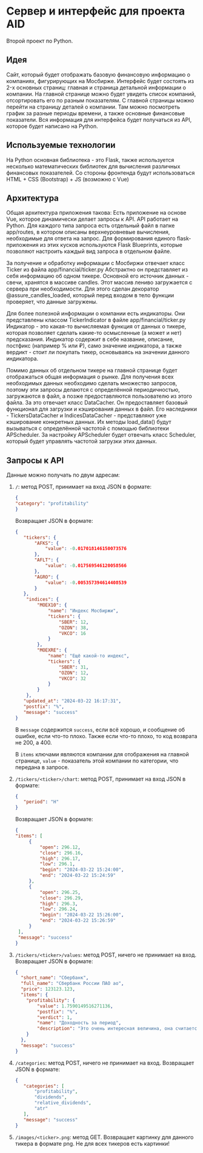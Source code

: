 # Сервер и интерфейс для проекта AID

Второй проект по Python.

## Идея

Сайт, который будет отображать базовую финансовую информацию о компаниях, фигурирующих на Мосбирже.
Интерфейс будет состоять из 2-x основных страниц: главная и страница детальной информации о компании.
На главной странице можно будет увидеть список компаний, отсортировать его по разным показателям.
С главной страницы можно перейти на страницу деталей о компании.
Там можно посмотреть график за разные периоды времени, а также основные финансовые показатели.
Вся информация для интерфейса будет получаться из API, которое будет написано на Python.

## Используемые технологии

На Python основная библиотека - это Flask, также используется несколько математических библиотек
для вычисления различных финансовых показателей.
Со стороны фронтенда будут использоваться HTML + CSS (Bootstrap) + JS (возможно с Vue)

## Архитектура

Общая архитектура приложения такова:
Есть приложение на основе Vue, которое динамически делает запросы к API.
API работает на Python.
Для каждого типа запроса есть отдельный файл в папке app/routes, в котором описаны верхнеуровневые вычисления,
необходимые для ответа на запрос.
Для формирования единого flask-приложения из этих кусков используются Flask Blueprints, которые
позволяют настроить каждый вид запроса в отдельном файле.

За получение и обработку информации с Мосбиржи отвечает класс Ticker из файла app/financial/ticker.py
Абстрактно он представляет из себя информацию об одном тикере.
Основной его источник данных - свечи, хранятся в массиве candles.
Этот массив лениво загружается с сервера при необходимости.
Для этого сделан декоратор @assure_candles_loaded, который перед входом в тело функции проверяет, что
данные загружены.

Для более полезной информации о компании есть индикаторы.
Они представлены классом TickerIndicator в файле app/financial/ticker.py
Индикатор - это какая-то вычисляемая функция от данных о тикере, которая позволяет
сделать какие-то осмысленные (а может и нет) предсказания.
Индикатор содержит в себе название, описание, постфикс (например % или ₽), само значение индикатора,
а также вердикт - стоит ли покупать тикер, основываясь на значении данного индикатора.

Помимо данных об отдельном тикере на главной странице будет отображаться общая информация о рынке.
Для получения всех необходимых данных необходимо сделать множество запросов, поэтому эти запросы
делаются с определённой периодичностью, загружаются в файл, а позже предоставляются пользователю из этого файла.
За это отвечает класс DataCacher.
Он предоставляет базовый функционал для загрузки и кэширования данных в файл.
Его наследники - TickersDataCacher и IndicesDataCacher - представляют уже кэширование конкретных
данных.
Их методы load_data() будут вызываться с определённой частотой с помощью библиотеки APScheduler.
За настройку APScheduler будет отвечать класс Scheduler, который будет управлять частотой загрузки этих данных.

## Запросы к API

Данные можно получать по двум адресам:

1. `/`: метод POST, принимает на вход JSON в формате:
    ```json
   {
    "category": "profitability"   
   }
    ```
   Возвращает JSON в формате:
    ```json
    {
       "tickers": {
           "AFKS": {
               "value": -0.017018146150073576
           },
           "AFLT": {
               "value": -0.017569546120058566
           },
           "AGRO": {
               "value": -0.005357394614408539
           }
       },
        "indices": {
            "MOEX10": {
                "name": "Индекс Мосбиржи",
                "tickers": {
                    "SBER": 12,
                    "OZON": 38,
                    "VKCO": 16
                }
            },
            "MOEXRE": {
                "name": "Ещё какой-то индекс",
                "tickers": {
                    "SBER": 31,
                    "OZON": 12,
                    "VKCO": 32
                }
            }
        },
       "updated_at": "2024-03-22 16:17:31",
       "postfix": "%",
       "message": "success"
   }
    ```
   В `message` содержится `success`, если всё хорошо, и сообщение об
   ошибке, если что-то плохо. Также если что-то плохо,
   то код возврата не 200, а 400.

   В `items` ключами являются компании для отображения на главной странице,
   `value` - показатель этой компании по категории, что передана в запросе.
2. `/tickers/<ticker>/chart`: метод POST, принимает на вход JSON в формате:
   ```json
   {
      "period": "H"   
   }
   ```
   Возвращает JSON в формате:
   ```json
   {
   "items": [
        {
            "open": 296.12,
            "close": 296.16,
            "high": 296.17,
            "low": 296.1,
            "begin": "2024-03-22 15:24:00",
            "end": "2024-03-22 15:24:59"
        },
        {
            "open": 296.25,
            "close": 296.29,
            "high": 296.3,
            "low": 296.24,
            "begin": "2024-03-22 15:26:00",
            "end": "2024-03-22 15:26:59"
        }
    ],
    "message": "success"
   }
   ```
3. `/tickers/<ticker>/values`: метод POST, ничего не принимает на вход.
   Возвращает JSON в формате:
    ```json
    {
      "short_name": "Сбербанк",
      "full_name": "Сбербанк России ПАО ао",
      "price": 123123.123,
      "items": {
        "profitability": {
            "value": 1.7590149516271136,
            "postfix": "%",
            "verdict": 1,
            "name": "Доходность за период",
            "description": "Это очень интересная величина, она считается так-то так-то..."
        }
      },
      "message": "success"
    }
    ```
4. `/categories`: метод POST, ничего не принимает на вход.
   Возвращает JSON в формате:
   ```json
   {
	  "categories": [
		  "profitability",
		  "dividends",
		  "relative_dividends",
	   	  "atr"
	  ],
	  "message": "success"
   }
   ```
5. `/images/<ticker>.png`: метод GET.
   Возвращает картинку для данного тикера в формате png. Не для всех тикеров есть картинки!
